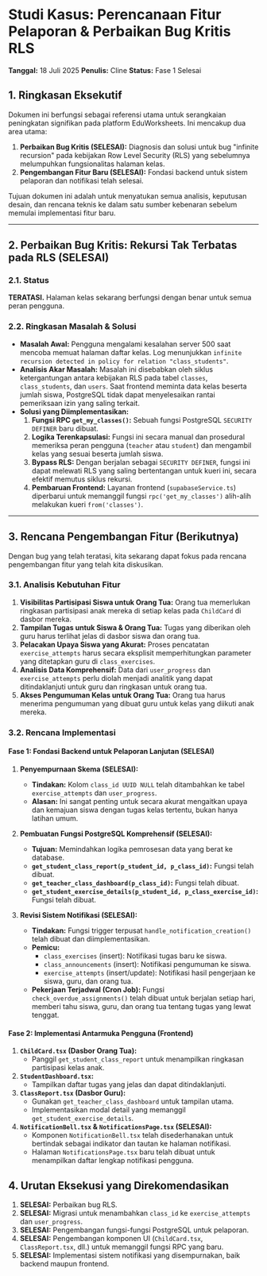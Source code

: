 # Studi Kasus: Perencanaan Fitur Pelaporan & Perbaikan Bug Kritis RLS

**Tanggal:** 18 Juli 2025
**Penulis:** Cline
**Status:** Fase 1 Selesai

## 1. Ringkasan Eksekutif

Dokumen ini berfungsi sebagai referensi utama untuk serangkaian peningkatan signifikan pada platform EduWorksheets. Ini mencakup dua area utama:
1.  **Perbaikan Bug Kritis (SELESAI):** Diagnosis dan solusi untuk bug "infinite recursion" pada kebijakan Row Level Security (RLS) yang sebelumnya melumpuhkan fungsionalitas halaman kelas.
2.  **Pengembangan Fitur Baru (SELESAI):** Fondasi backend untuk sistem pelaporan dan notifikasi telah selesai.

Tujuan dokumen ini adalah untuk menyatukan semua analisis, keputusan desain, dan rencana teknis ke dalam satu sumber kebenaran sebelum memulai implementasi fitur baru.

---

## 2. Perbaikan Bug Kritis: Rekursi Tak Terbatas pada RLS (SELESAI)

### 2.1. Status

**TERATASI.** Halaman kelas sekarang berfungsi dengan benar untuk semua peran pengguna.

### 2.2. Ringkasan Masalah & Solusi

*   **Masalah Awal:** Pengguna mengalami kesalahan server 500 saat mencoba memuat halaman daftar kelas. Log menunjukkan `infinite recursion detected in policy for relation "class_students"`.
*   **Analisis Akar Masalah:** Masalah ini disebabkan oleh siklus ketergantungan antara kebijakan RLS pada tabel `classes`, `class_students`, dan `users`. Saat frontend meminta data kelas beserta jumlah siswa, PostgreSQL tidak dapat menyelesaikan rantai pemeriksaan izin yang saling terkait.
*   **Solusi yang Diimplementasikan:**
    1.  **Fungsi RPC `get_my_classes()`:** Sebuah fungsi PostgreSQL `SECURITY DEFINER` baru dibuat.
    2.  **Logika Terenkapsulasi:** Fungsi ini secara manual dan prosedural memeriksa peran pengguna (`teacher` atau `student`) dan mengambil kelas yang sesuai beserta jumlah siswa.
    3.  **Bypass RLS:** Dengan berjalan sebagai `SECURITY DEFINER`, fungsi ini dapat melewati RLS yang saling bertentangan untuk kueri ini, secara efektif memutus siklus rekursi.
    4.  **Pembaruan Frontend:** Layanan frontend (`supabaseService.ts`) diperbarui untuk memanggil fungsi `rpc('get_my_classes')` alih-alih melakukan kueri `from('classes')`.

---

## 3. Rencana Pengembangan Fitur (Berikutnya)

Dengan bug yang telah teratasi, kita sekarang dapat fokus pada rencana pengembangan fitur yang telah kita diskusikan.

### 3.1. Analisis Kebutuhan Fitur

1.  **Visibilitas Partisipasi Siswa untuk Orang Tua:** Orang tua memerlukan ringkasan partisipasi anak mereka di setiap kelas pada `ChildCard` di dasbor mereka.
2.  **Tampilan Tugas untuk Siswa & Orang Tua:** Tugas yang diberikan oleh guru harus terlihat jelas di dasbor siswa dan orang tua.
3.  **Pelacakan Upaya Siswa yang Akurat:** Proses pencatatan `exercise_attempts` harus secara eksplisit memperhitungkan parameter yang ditetapkan guru di `class_exercises`.
4.  **Analisis Data Komprehensif:** Data dari `user_progress` dan `exercise_attempts` perlu diolah menjadi analitik yang dapat ditindaklanjuti untuk guru dan ringkasan untuk orang tua.
5.  **Akses Pengumuman Kelas untuk Orang Tua:** Orang tua harus menerima pengumuman yang dibuat guru untuk kelas yang diikuti anak mereka.

### 3.2. Rencana Implementasi

#### Fase 1: Fondasi Backend untuk Pelaporan Lanjutan (SELESAI)

1.  **Penyempurnaan Skema (SELESAI):**
    *   **Tindakan:** Kolom `class_id UUID NULL` telah ditambahkan ke tabel `exercise_attempts` dan `user_progress`.
    *   **Alasan:** Ini sangat penting untuk secara akurat mengaitkan upaya dan kemajuan siswa dengan tugas kelas tertentu, bukan hanya latihan umum.

2.  **Pembuatan Fungsi PostgreSQL Komprehensif (SELESAI):**
    *   **Tujuan:** Memindahkan logika pemrosesan data yang berat ke database.
    *   **`get_student_class_report(p_student_id, p_class_id)`:** Fungsi telah dibuat.
    *   **`get_teacher_class_dashboard(p_class_id)`:** Fungsi telah dibuat.
    *   **`get_student_exercise_details(p_student_id, p_class_exercise_id)`:** Fungsi telah dibuat.

3.  **Revisi Sistem Notifikasi (SELESAI):**
    *   **Tindakan:** Fungsi trigger terpusat `handle_notification_creation()` telah dibuat dan diimplementasikan.
    *   **Pemicu:**
        *   `class_exercises` (insert): Notifikasi tugas baru ke siswa.
        *   `class_announcements` (insert): Notifikasi pengumuman ke siswa.
        *   `exercise_attempts` (insert/update): Notifikasi hasil pengerjaan ke siswa, guru, dan orang tua.
    *   **Pekerjaan Terjadwal (Cron Job):** Fungsi `check_overdue_assignments()` telah dibuat untuk berjalan setiap hari, memberi tahu siswa, guru, dan orang tua tentang tugas yang lewat tenggat.

#### Fase 2: Implementasi Antarmuka Pengguna (Frontend)

1.  **`ChildCard.tsx` (Dasbor Orang Tua):**
    *   Panggil `get_student_class_report` untuk menampilkan ringkasan partisipasi kelas anak.
2.  **`StudentDashboard.tsx`:**
    *   Tampilkan daftar tugas yang jelas dan dapat ditindaklanjuti.
3.  **`ClassReport.tsx` (Dasbor Guru):**
    *   Gunakan `get_teacher_class_dashboard` untuk tampilan utama.
    *   Implementasikan modal detail yang memanggil `get_student_exercise_details`.
4.  **`NotificationBell.tsx` & `NotificationsPage.tsx` (SELESAI):**
    *   Komponen `NotificationBell.tsx` telah disederhanakan untuk bertindak sebagai indikator dan tautan ke halaman notifikasi.
    *   Halaman `NotificationsPage.tsx` baru telah dibuat untuk menampilkan daftar lengkap notifikasi pengguna.

## 4. Urutan Eksekusi yang Direkomendasikan

1.  **SELESAI:** Perbaikan bug RLS.
2.  **SELESAI:** Migrasi untuk menambahkan `class_id` ke `exercise_attempts` dan `user_progress`.
3.  **SELESAI:** Pengembangan fungsi-fungsi PostgreSQL untuk pelaporan.
4.  **SELESAI:** Pengembangan komponen UI (`ChildCard.tsx`, `ClassReport.tsx`, dll.) untuk memanggil fungsi RPC yang baru.
5.  **SELESAI:** Implementasi sistem notifikasi yang disempurnakan, baik backend maupun frontend.
